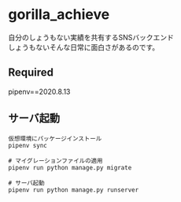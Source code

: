 # gorilla_achieve

自分のしょうもない実績を共有するSNSバックエンド  
しょうもないそんな日常に面白さがあるのです。

## Required

pipenv==2020.8.13

## サーバ起動
```shell script
仮想環境にパッケージインストール
pipenv sync

# マイグレーションファイルの適用
pipenv run python manage.py migrate

# サーバ起動
pipenv run python manage.py runserver
```
